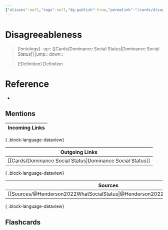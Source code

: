 ```yaml
---
{"aliases":null,"tags":null,"dg-publish":true,"permalink":"/cards/disagreeableness/","dgPassFrontmatter":true}
---
```


# Disagreeableness

> [!ontology]-
> up:: [[Cards/Dominance Social Status\|Dominance Social Status]]
> jump:: 
> down:: 

> [!Definition] Definition
> 

# Reference
- 

## Mentions
| Incoming Links |
| -------------- |

{ .block-language-dataview}

| Outgoing Links                                                |
| ------------------------------------------------------------- |
| [[Cards/Dominance Social Status\|Dominance Social Status]] |

{ .block-language-dataview}

| Sources                                                                       |
| ----------------------------------------------------------------------------- |
| [[Sources/@Henderson2022WhatSocialStatus\|@Henderson2022WhatSocialStatus]] |

{ .block-language-dataview}

## Flashcards 
